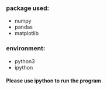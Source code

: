 ### package used:

* numpy
* pandas
* matplotlib

### environment:

* python3
* ipython

#### **Please use ipython to run the program**
